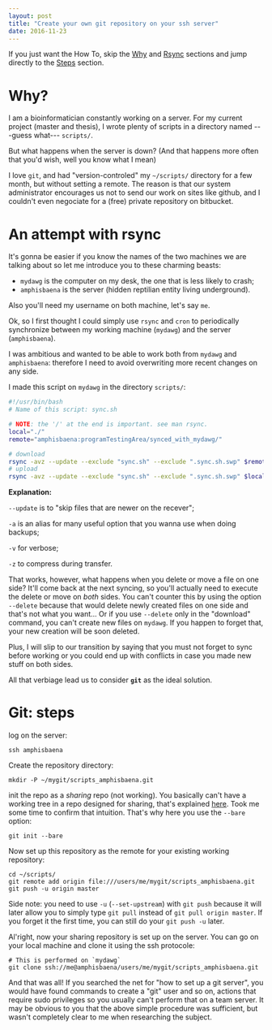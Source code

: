 ```yaml
---
layout: post
title: "Create your own git repository on your ssh server"
date: 2016-11-23
---
```


If you just want the How To, skip the [Why](#why) and
[Rsync](#an-attempt-with-rsync) sections and jump directly to the
[Steps](#git-steps) section.

# Why?

I am a bioinformatician constantly working on a server. For my current project
(master and thesis), I wrote plenty of scripts in a directory named ---guess
what--- `scripts/`.

But what happens when the server is down? (And that happens more often that
you'd wish, well you know what I mean)

I love `git`, and had "version-controled" my `~/scripts/` directory for a few
month, but without setting a remote. The reason is that our system
administrator encourages us not to send our work on sites like github, and I
couldn't even negociate for a (free) private repository on bitbucket.

# An attempt with rsync

It's gonna be easier if you know the names of the two machines we are talking
about so let me introduce you to these charming beasts:

- `mydawg` is the computer on my desk, the one that is less likely to crash;
- `amphisbaena` is the server (hidden reptilian entity living underground).

Also you'll need my username on both machine, let's say `me`.

Ok, so I first thought I could simply use `rsync` and `cron` to periodically
synchronize between my working machine (`mydawg`) and the server (`amphisbaena`).

I was ambitious and wanted to be able to work both from `mydawg` and
`amphisbaena`: therefore I need to avoid overwriting more recent changes on any
side.

I made this script on `mydawg` in the directory `scripts/`:

```bash
#!/usr/bin/bash
# Name of this script: sync.sh

# NOTE: the '/' at the end is important. see man rsync.
local="./"
remote="amphisbaena:programTestingArea/synced_with_mydawg/"

# download
rsync -avz --update --exclude "sync.sh" --exclude ".sync.sh.swp" $remote $local
# upload
rsync -avz --update --exclude "sync.sh" --exclude ".sync.sh.swp" $local $remote
```

**Explanation:**

`--update` is to "skip files that are newer on the recever";

`-a` is an alias for many useful option that you wanna use when doing backups;

`-v` for verbose;

`-z` to compress during transfer.


That works, however, what happens when you delete or move a file on one side?
It'll come back at the next syncing, so you'll actually need to execute the
delete or move on _both_ sides. You can't counter this by using the option
`--delete` because that would delete newly created files on one side and that's
not what you want... Or if you use `--delete` only in the "download" command,
you can't create new files on `mydawg`. If you happen to forget that, your new
creation will be soon deleted.

Plus, I will slip to our transition by saying that you must not forget to sync
before working or you could end up with conflicts in case you made new stuff on
both sides.

All that verbiage lead us to consider **`git`** as the ideal solution.


# Git: steps

log on the server:

    ssh amphisbaena

Create the repository directory:

    mkdir -P ~/mygit/scripts_amphisbaena.git

init the repo as a _sharing_ repo (not working). You basically can't have a
working tree in a repo designed for sharing, that's explained [here](). Took me
some time to confirm that intuition. That's why here you use the `--bare`
option:

    git init --bare

Now set up this repository as the remote for your existing working repository:

    cd ~/scripts/
	git remote add origin file:///users/me/mygit/scripts_amphisbaena.git
	git push -u origin master

Side note: you need to use `-u` (`--set-upstream`) with `git push` because it
will later allow you to simply type `git pull` instead of `git pull origin
master`. If you forget it the first time, you can still do your `git push -u`
later.

Al'right, now your sharing repository is set up on the server. You can go on your local
machine and clone it using the ssh protocole:

    # This is performed on `mydawg`
	git clone ssh://me@amphisbaena/users/me/mygit/scripts_amphisbaena.git

And that was all! If you searched the net for "how to set up a git server", you
would have found commands to create a "git" user and so on, actions that
require sudo privileges so you usually can't perform that on a team server. It
may be obvious to you that the above simple procedure was sufficient, but
wasn't completely clear to me when researching the subject.


